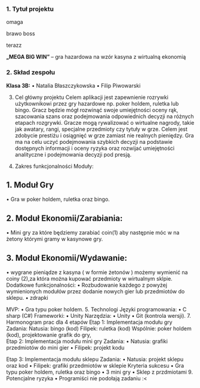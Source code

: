 ### 1.	Tytuł projektu
omaga


brawo boss

terazz

**„MEGA BIG WIN”** – gra hazardowa na wzór kasyna z wirtualną ekonomią 

### 2. Skład zespołu
**Klasa 3B:**
•	Natalia Błaszczykowska
•	Filip Piwowarski

3. Cel główny projektu
Celem aplikacji jest zapewnienie rozrywki użytkownikowi przez gry hazardowe np. poker holdem, ruletka lub bingo. Gracz będzie mógł rozwinąć swoje umiejętności oceny rąk, szacowania szans oraz podejmowania odpowiednich decyzji na różnych etapach rozgrywki. Gracze mogą rywalizować o wirtualne nagrody, takie jak awatary, rangi, specjalne przedmioty czy tytuły w grze. Celem jest zdobycie prestiżu i osiągnięć w grze zamiast nie realnych pieniędzy. Gra ma na celu uczyć podejmowania szybkich decyzji na podstawie dostępnych informacji i oceny ryzyka oraz rozwijać umiejętności analityczne i podejmowania decyzji pod presją.

5. Zakres funkcjonalności
Moduły:
## 1.	Moduł Gry
•	Gra w poker holdem, ruletka oraz bingo.
## 2.	Moduł Ekonomii/Zarabiania:
•	Mini gry za które będziemy zarabiać coin(1) aby następnie móc w na żetony którymi gramy w kasynowe gry. 
## 3.	Moduł Ekonomii/Wydawanie:
•	wygrane pieniądze z kasyna ( w formie żetonów ) możemy wymienić na coiny (2),za która można kupować przedmioty w wirtualnym sklpie.
Dodatkowe funkcjonalności:
•	Rozbudowanie każdego z powyżej wymienionych modułów przez dodanie nowych gier lub przedmiotów do sklepu. 
•	zdrapki
	
MVP:
•	Gra typu poker holdem. 
5. Technologi
Języki programowania:
•	C sharp (C#)
Frameworki:
•	Unity
Narzędzia:
•	Unity
•	Git (kontrola wersji).
7. Harmonogram prac dla 4 etapów
Etap 1: Implementacja modułu gry
Zadania:
Natusia: bingo (kod)
Filipek: ruletka (kod)
Wspólnie: poker holdem (kod), projektowanie grafik do gry,  
Etap 2: Implementacja modułu mini gry
Zadania:
•	Natusia: grafiki przedmiotów do mini gier
•	Filipek:  projekt kodu

Etap 3: Implementacja modułu sklepu
Zadania:
•	Natusia: projekt sklepu oraz kod
•	Filipek: grafiki przedmiotów w sklepie
Kryteria sukcesu
•	Gra typu poker holdem, ruletka oraz bingo
•	3 mini gry
•	Sklep z przdmiotami 
9. Potencjalne ryzyka
•	Programiści nie podołają zadaniu :<
